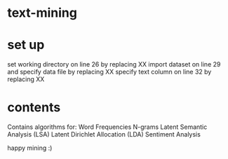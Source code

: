 # text-mining

# set up
set working directory on line 26 by replacing XX
import dataset on line 29 and specify data file by replacing XX
specify text column on line 32 by replacing XX

# contents
Contains algorithms for: 
Word Frequencies
N-grams
Latent Semantic Analysis (LSA)
Latent Dirichlet Allocation (LDA)
Sentiment Analysis

happy mining :) 
